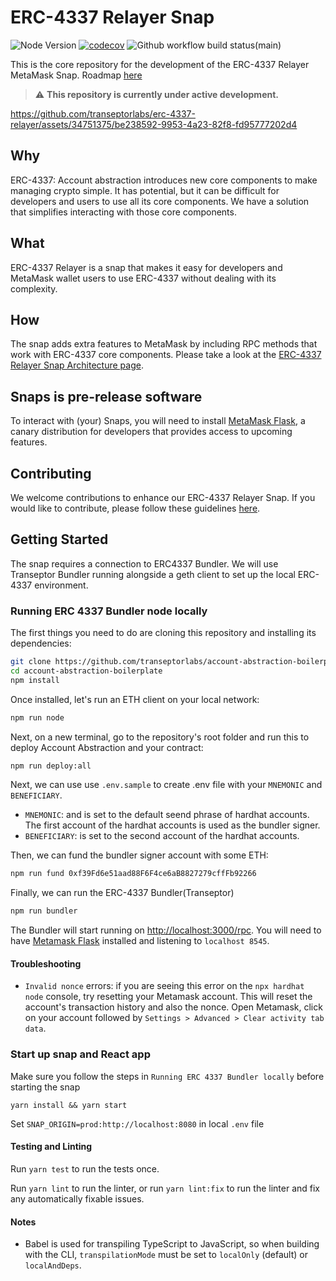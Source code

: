 # ERC-4337 Relayer Snap

![Node Version](https://img.shields.io/badge/node-16.x-green)
[![codecov](https://img.shields.io/codecov/c/github/transeptorlabs/erc-4337-relayer.svg?style=flat-square)](https://app.codecov.io/gh/transeptorlabs/erc-4337-relayer)
![Github workflow build status(main)](https://img.shields.io/github/actions/workflow/status/transeptorlabs/erc-4337-relayer/build-test.yml?branch=main)

This is the core repository for the development of the ERC-4337 Relayer
MetaMask Snap. Roadmap [here](https://hackmd.io/@V00D00-child/SJOnAnxF2#Roadmap)

> :warning: **This repository is currently under active development.**

https://github.com/transeptorlabs/erc-4337-relayer/assets/34751375/be238592-9953-4a23-82f8-fd95777202d4

## Why

ERC-4337: Account abstraction introduces new core components to make managing crypto simple. It has potential, but it can be difficult for developers and users to use all its core components. We have a solution that simplifies interacting with those core components.

## What

ERC-4337 Relayer is a snap that makes it easy for developers and MetaMask wallet users to use ERC-4337 without dealing with its complexity.

## How

The snap adds extra features to MetaMask by including RPC methods that work with ERC-4337 core components. Please take a look at the [ERC-4337 Relayer Snap Architecture page](https://transeptorlabs.io/snap/concepts/architecture).

## Snaps is pre-release software

To interact with (your) Snaps, you will need to install [MetaMask Flask](https://metamask.io/flask/), a canary distribution for developers that provides access to upcoming features.

## Contributing

We welcome contributions to enhance our ERC-4337 Relayer Snap. If you would like to contribute, please follow these guidelines [here](https://github.com/transeptorlabs/erc-4337-snap/blob/main/CONTRIBUTING.md).

## Getting Started

The snap requires a connection to ERC4337 Bundler. We will use Transeptor Bundler running alongside a geth client to set up the local ERC-4337 environment.

### Running ERC 4337 Bundler node locally

The first things you need to do are cloning this repository and installing its
dependencies:

```sh
git clone https://github.com/transeptorlabs/account-abstraction-boilerplate.git
cd account-abstraction-boilerplate
npm install
```

Once installed, let's run an ETH client on your local network:

```sh
npm run node
```

Next, on a new terminal, go to the repository's root folder and run this to
deploy Account Abstraction and your contract:

```sh
npm run deploy:all
```

Next, we can use use `.env.sample` to create .env file with your `MNEMONIC` and `BENEFICIARY`.

- `MNEMONIC`: and is set to the default seend phrase of hardhat accounts. The first account of the hardhat accounts is used as the bundler signer.
- `BENEFICIARY`: is set to the second account of the hardhat accounts.

Then, we can fund the bundler signer account with some ETH:

```sh
npm run fund 0xf39Fd6e51aad88F6F4ce6aB8827279cffFb92266
```

Finally, we can run the ERC-4337 Bundler(Transeptor)

```sh
npm run bundler
```

The Bundler will start running on [http://localhost:3000/rpc](http://localhost:3000/rpc). You will
need to have [Metamask Flask](https://metamask.io/flask/) installed and listening to
`localhost 8545`.

#### Troubleshooting

- `Invalid nonce` errors: if you are seeing this error on the `npx hardhat node`
  console, try resetting your Metamask account. This will reset the account's
  transaction history and also the nonce. Open Metamask, click on your account
  followed by `Settings > Advanced > Clear activity tab data`.

### Start up snap and React app

Make sure you follow the steps in `Running ERC 4337 Bundler locally` before starting the snap

```shell
yarn install && yarn start
```

Set `SNAP_ORIGIN=prod:http://localhost:8080` in local `.env` file

#### Testing and Linting

Run `yarn test` to run the tests once.

Run `yarn lint` to run the linter, or run `yarn lint:fix` to run the linter and fix any automatically fixable issues.

#### Notes

- Babel is used for transpiling TypeScript to JavaScript, so when building with the CLI,
  `transpilationMode` must be set to `localOnly` (default) or `localAndDeps`.
